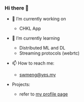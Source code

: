 ### Hi there 👋

- 🔭 I’m currently working on
  - CHKL App


- 🌱 I’m currently learning
  - Distributed ML and DL
  - Streaming protocols (webrtc)
 
- 📫 How to reach me:
  - swmeng@yes.my

- Projects:
  - refer to [my profile page](https://wms2537.github.io)
<!--
**wms2537/wms2537** is a ✨ _special_ ✨ repository because its `README.md` (this file) appears on your GitHub profile.

Here are some ideas to get you started:

- 🔭 I’m currently working on ...
- 🌱 I’m currently learning ...
- 👯 I’m looking to collaborate on ...
- 🤔 I’m looking for help with ...
- 💬 Ask me about ...
- 📫 How to reach me: ...
- 😄 Pronouns: ...
- ⚡ Fun fact: ...
-->
